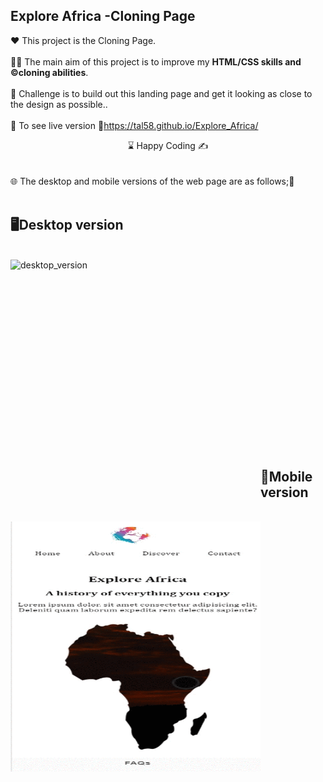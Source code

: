 ## Explore Africa -Cloning Page

❤️ This project is the Cloning Page. 
<br>
<br>
👨‍💻 The main aim of this project is to improve my <b>HTML/CSS skills and ©️cloning abilities</b>.
<br><br>
🎯 Challenge is to build out this landing page and get it looking as close to the design as possible..
<br><br>
🔗 To see live version 🎯https://tal58.github.io/Explore_Africa/
<br>
<center> ⌛ Happy Coding  ✍ </center>
<br><br>
🌐 The desktop and mobile versions of the web page are as follows;🧭
<br><br>

## 🖥️Desktop version
<br>
<img src="images/africadesktop .gif" width="400" height="400" align="left" alt="desktop_version">
<br>
<br>
<br>
<br>
<br>
<br>
<br>
<br>
<br>
<br><br><br><br><br><br><br><br><br>

## 📱Mobile version
<br>
<img src="images/africamobile.gif" width="400" height="400" align="left" alt="mobile_version">





